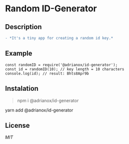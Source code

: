 
# Random ID-Generator


## Description
```diff
- *It's a tiny app for creating a random id key.*
```


## Example

```
const randomID = require('@adrianox/id-generator');
const id = randomID(10); // key length = 10 characters
console.log(id); // result: Bhts8Apr9b
```

## Instalation

> npm i @adrianox/id-generator 

yarn add @adrianox/id-generator

## License

*MIT*





